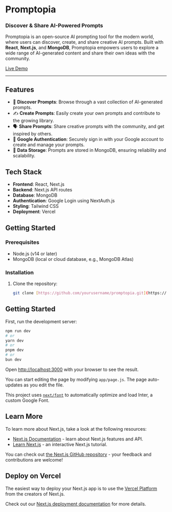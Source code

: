 # Promptopia

### Discover & Share AI-Powered Prompts

Promptopia is an open-source AI prompting tool for the modern world, where users can discover, create, and share creative AI prompts. Built with **React**, **Next.js**, and **MongoDB**, Promptopia empowers users to explore a wide range of AI-generated content and share their own ideas with the community.

[Live Demo](https://promptlyshare.vercel.app)

---

## Features

- 🌟 **Discover Prompts**: Browse through a vast collection of AI-generated prompts.
- ✍️ **Create Prompts**: Easily create your own prompts and contribute to the growing library.
- 🗣️ **Share Prompts**: Share creative prompts with the community, and get inspired by others.
- 🔐 **Google Authentication**: Securely sign in with your Google account to create and manage your prompts.
- 💾 **Data Storage**: Prompts are stored in MongoDB, ensuring reliability and scalability.

## Tech Stack

- **Frontend**: React, Next.js
- **Backend**: Next.js API routes
- **Database**: MongoDB
- **Authentication**: Google Login using NextAuth.js
- **Styling**: Tailwind CSS
- **Deployment**: Vercel

## Getting Started

### Prerequisites

- Node.js (v14 or later)
- MongoDB (local or cloud database, e.g., MongoDB Atlas)

### Installation

1. Clone the repository:

   ```bash
   git clone [https://github.com/yourusername/promptopia.git](https://github.com/AvTe/promptlyshare-)


## Getting Started

First, run the development server:

```bash
npm run dev
# or
yarn dev
# or
pnpm dev
# or
bun dev
```

Open [http://localhost:3000](http://localhost:3000) with your browser to see the result.

You can start editing the page by modifying `app/page.js`. The page auto-updates as you edit the file.

This project uses [`next/font`](https://nextjs.org/docs/basic-features/font-optimization) to automatically optimize and load Inter, a custom Google Font.

## Learn More

To learn more about Next.js, take a look at the following resources:

- [Next.js Documentation](https://nextjs.org/docs) - learn about Next.js features and API.
- [Learn Next.js](https://nextjs.org/learn) - an interactive Next.js tutorial.

You can check out [the Next.js GitHub repository](https://github.com/vercel/next.js/) - your feedback and contributions are welcome!

## Deploy on Vercel

The easiest way to deploy your Next.js app is to use the [Vercel Platform](https://vercel.com/new?utm_medium=default-template&filter=next.js&utm_source=create-next-app&utm_campaign=create-next-app-readme) from the creators of Next.js.

Check out our [Next.js deployment documentation](https://nextjs.org/docs/deployment) for more details.
